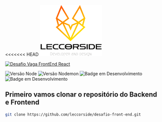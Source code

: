 <<<<<<< HEAD
[![Criando sua biblioteca React](logo-git.png)](https://github.com/leccorside)

[![Desafio Vaga FrontEnd React](logo192.png)](https://github.com/leccorside)

![Versão Node](http://img.shields.io/static/v1?label=v20.11.1&message=%20NODE&color=GREEN&style=for-the-badge)
![Versão Nodemon](http://img.shields.io/static/v1?label=v3.1.0&message=%20NODEMON&color=RED&style=for-the-badge)
![Badge em Desenvolvimento](http://img.shields.io/static/v1?label=v10.2.4&message=%20NPM&color=BLUE&style=for-the-badge)
![Badge em Desenvolvimento](http://img.shields.io/static/v1?label=v4.18.1&message=%20EXPRESS&color=PINK&style=for-the-badge)

## Primeiro vamos clonar o repositório do Backend e Frontend

```bash
git clone https://github.com/leccorside/desafio-front-end.git
```


